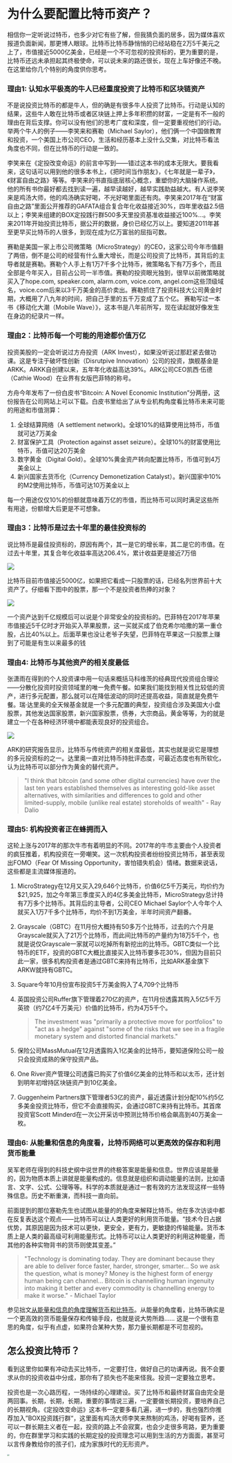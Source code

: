 # 为什么要配置比特币资产？

相信你一定听说过特币，也多少对它有些了解，但我猜负面的居多，因为媒体喜欢报道负面新闻，那更博人眼球。比特币比特币静悄悄的已经站稳在2万5千美元之上了，市值接近5000亿美金，已经是一个不可忽视的投资标的，更为重要的是，比特币还远未承担起其终极使命，可以说未来的路还很长，现在上车好像还不晚。在这里给你几个特别的角度供你思考。

### 理由1: 认知水平极高的牛人已经重度投资了比特币和区块链资产

不是说投资比特币的都是牛人，但的确是有很多牛人投资了比特币。行动是认知的结果，这些牛人敢在比特币或者区块链上押上多年积攒的财富，一定是有不一般的理由在背后支撑。你可以没有他们的思考广度和深度，但一定要重视他们的行动。举两个牛人的例子——李笑来和赛勒（Michael Saylor），他们俩一个中国做教育和投资，一个美国上市公司CEO，生活和经历基本上没什么交集，对比特币看法角度也不同，但在比特币的行动是一致的。

李笑来在《定投改变命运》的前言中写到——错过这本书的成本无限大。要我看来，这句话可以用到他的很多本书上，《把时间当作朋友》，《七年就是一辈子》，《财富自由之路》等等。李笑来的书直指底层核心概念，重塑你的大脑操作系统。他的所有书你最好都去找到读一遍，越早读越好，越早实践助益越大。有人说李笑来是鸡汤大师，他的鸡汤确实好喝，不光好喝里面还有肉。李笑来2017年在“财富自由之路”里面公开推荐的GAFATA组合复合年化收益接近30%，四年里收益2.5倍以上；李笑来组建的BOX定投践行群500多天里投资基准收益接近100%...。李笑来2011年开始投资比特币，据公开的数据，身价已经亿万以上。要知道2011年甚至更早买比特币的人很多，到现在成为亿万富翁的屈指可数。

赛勒是美国一家上市公司微策略（MicroStrategy）的CEO，这家公司今年市值翻了两倍，倒不是公司的经营有什么重大增长，而是公司投资了比特币，其背后的主导者就是赛勒。赛勒个人手上有1万7千多个比特币，微策略名下有7万多个，而且全部是今年买入，目前占公司一半市值。赛勒的投资眼光独到，很早以前微策略就买入了hope.com, speaker.com, alarm.com, voice.com, angel.com这些顶级域名，voice.com后来以3千万美金的高价卖出。赛勒抓住了投资科技大公司黄金时期，大概用了八九年的时间，把自己手里的五千万变成了五个亿。 赛勒写过一本书《移动化大潮（Mobile Wave）》，这本书是八年前所写，现在读起就好像发生在身边的纪录片一样。

### 理由2：比特币每一个可能的用途都价值万亿

投资美股的一定会听说过方舟投资（ARK Invest），如果没听说过那赶紧去做功课。这是专注于破坏性创新（Disrutpive Innovation）公司的投资，旗舰基金是ARKK。ARKK自创建以来，五年年化收益高达39%。ARK公司CEO凯西·伍德（Cathie Wood）在业界有女版巴菲特的称号。

方舟今年发布了一份白皮书“Bitcoin: A Novel Economic Institution”分两册，这份报告在公司网站上可以下载。白皮书里给出了从专业机构角度看比特币未来可能的用途和市值测算：

1. 全球结算网络（A settlement network)。全球10%的结算使用比特币，币值就可达7万美金
2. 财富保护工具（Protection against asset seizure）。全球10%的财富使用比特币，币值可达20万美金
3. 数字黄金（Digital Gold）。全球10%黄金资产转向配置比特币，币值可到4万美金以上
4. 新兴国家去货币化（Currency Demonetization Catalyst）。新兴国家中10%的M2使用比特币，币值可达10万美金以上

每一个用途仅仅10%的份额就意味着万亿的市值，而比特币可以同时满足这些所有用途，份额增大后更是不可想象。

### 理由3：比特币是过去十年里的最佳投资标的

说比特币是最佳投资标的，原因有两个，其一是它的增长率，其二是它的市值。在过去十年里，其复合年化收益率高达206.4%，累计收益更是接近7万倍

![](images/btc-return-comparision.png)

比特币目前市值接近5000亿，如果把它看成一只股票的话，已经名列世界前十大资产了。仔细看下图中的股票，那一个不是投资者热捧的对象？

![](images/bitcoin-top10-assets.jpg)



一个资产达到千亿规模后可以说是个非常安全的投资标的。巴菲特在2017年苹果市值接近5千亿时才开始买入苹果股票，这一买就买成了伯克希尔哈撒的第一重仓股，占比40%以上。后面苹果也没让老爷子失望，巴菲特在苹果这一只股票上赚到了可能是有生以来最多的钱

### 理由4: 比特币与其他资产的相关度最低

张潇雨在得到的个人投资课中用一句话来概括马科维茨的经典现代投资组合理论——分散化投资时投资领域里的唯一免费午餐。如果我们能找到相关性比较低的资产，进行多元配置，那么就可以在降低波动的同时还提高收益，简直就是免费午餐。瑞·达里奥的全天候基金就是一个多元配置的典型，投资组合涉及美国大小盘股票，其他发达国家股票，新兴国家股票，债券，大宗商品，黄金等等，为的就是建立一个在各种经济环境中都能表现良好的投资组合。

![](images/btc-correlations.png)

ARK的研究报告显示，比特币与传统资产的相关度最低，其实也就是说它是理想的多元投资标的之一。达里奥一直对比特币持批评态度，可最近态度也有所软化，认为比特币可以部分作为黄金的替代资产。

> "I think that bitcoin (and some other digital currencies) have over the last ten years established themselves as interesting gold-like asset alternatives, with similarities and differences to gold and other limited-supply, mobile (unlike real estate) storeholds of wealth" - Ray Dalio

### 理由5: 机构投资者正在蜂拥而入

这轮上涨与2017年的那次牛市有着明显的不同。2017年的牛市主要由个人投资者的疯狂推着，机构投资在一旁嘲笑。这一次机构投资者纷纷投资比特币，甚至表现出FOMO（Fear Of Missing Opportunity，害怕错失机会）情绪。数据来说话，这些都是主流媒体报道的。

1. MicroStrategy在12月又买入29,646个比特币，价值6亿5千万美元，均价约为$21,925，加之今年第三季度买入的4亿多美金比特币，MicroStrategy总计持有7万多个比特币。其背后的主导者，公司CEO Michael Saylor个人今年个人就买入1万7千多个比特币，均价不到1万美金，半年时间资产翻番。

2. Grayscale（GBTC）在11月份大概持有50多万个比特币，过去的六个月是Grayscale就买入了21万个比特币，而此间比特币的产量约为18万5千个，也就是说仅Grayscale一家就可以吃掉所有新挖出的比特币。GBTC类似一个比特币的ETF，投资的GBTC大概比直接买入比特币要多花30%，但因为目前只此一家，很多机构投资者是通过GBTC来持有比特币，比如ARK基金旗下ARKW就持有GBTC。

3. Square今年10月份宣布投资5千万美金购入了4,709个比特币

4. 英国投资公司Ruffer旗下管理着270亿的资产，在11月份透露其购入5亿5千万英镑（约7亿4千万美元）价值的比特币，约为4万5千个。

   > The investment was "primarily a protective move for portfolios" to "act as a hedge" against "some of the risks that we see in a fragile monetary system and distorted financial markets."

5. 保险公司MassMutual在12月透露购入1亿美金的比特币，要知道保险公司一般只会投资成熟的保守投资产品。

6. One River资产管理公司透露已购买了价值6亿美金的比特币和以太币，还计划到明年初增持区块链资产到10亿美金。

7. Guggenheim Partners旗下管理者53亿的资产，最近透露计划分配10%约5亿多美金投资比特币，但它不会直接购买，会通过GBTC来持有比特币。其首席投资官Scott Minderd在一次公开采访中预测比特币价格会飙高到40万美金一枚。

### 理由6: 从能量和信息的角度看，比特币网络可以更高效的保存和利用货币能量

吴军老师在得到的科技史纲中说世界的终极答案是能量和信息。世界应该是能量的，因为物质本质上讲就是能量构成的。信息就是组织和调动能量的法则，比如语言、文字、公式、公理等等。科学的本质就是通过一套有效的方法发现这样一些特殊信息。历史不断重演，而科技一直向前。

前面提到的那位塞勒先生也试图从能量的的角度来解释比特币。他在多次访谈中都在反复表达这个观点——比特币可以让人类更好的利用货币能量。“技术今日占据优势，其原因是因为技术可以更快，更安全，更有力，更敏捷的传输能量。货币本质上是人类的最高级可利用能量形式。比特币可以让人类更好的利用这种能量，而其他的各种实物背书的货币则使其变差。”

> "Technology is dominating today. They are dominant because they are able to deliver force faster, harder, stronger, smarter… So we ask the question, what is money? Money is the highest form of energy human being can channel… Bitcoin is channelling human ingenuity into making it better and every commodity is channelling energy to make it worse." - Michael Taylor

参见拙文[从能量和信息的角度理解货币和比特币](https://mp.weixin.qq.com/s/k_5YjoFTIzwqD9lQu5gDaQ)。从能量的角度看，比特币确实是一个更高效的货币能量保存和传输手段，也就是说大势所趋…… 这是一个很有意思的角度，似乎有点虚，如果符合某种大势，那力量长期都是不可忽视的。

## 怎么投资比特币？

看到这里你如果有冲动去买比特币，一定要打住，做好自己的功课再说。我不会要求从你的投资收益中分成，那你有了损失也不能来怪我。投资一定要独立思考。

投资也是一次心路历程，一场持续的心理建设。买了比特币和最终财富自由完全是两回事。长期，长期，长期，重要的事情说三遍，一定要做长期投资，要培养自己的长期视角。《定投改变命运》这本书一定要多看几遍，进一步的，我也强烈你推荐加入”BOX投资践行群“，这里面有鸡汤大师李笑来熬制的鸡汤，好喝有营养，还可以一群长期主义者在一起，投资的路上不会寂寞，也会少走很多弯路，更为重要的，你在群里学习和实践的长期定投的投资理念可以用到生活的方方面面，甚至可以言传身教给你的孩子们，成为家族时代的无形资产。

<img src="images/box-regular-invest-group.jpeg" style="zoom:30%;" />

 

